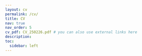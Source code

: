 ```yaml
---
layout: cv
permalink: /cv/
title: CV
nav: true
nav_order: 5
cv_pdf: CV_250226.pdf # you can also use external links here
description: 
toc:
  sidebar: left
---
```

